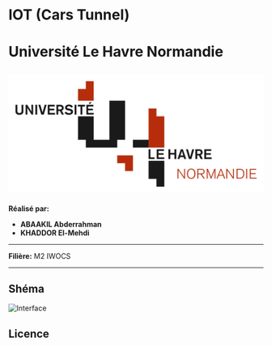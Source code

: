 # IOT (Cars Tunnel)

# Université Le Havre Normandie
![logo_univ](logo_univ_leHavre.jpg)
---

**Réalisé par:**
- **ABAAKIL Abderrahman**
- **KHADDOR El-Mehdi**

---

**Filière:**
M2 IWOCS

---


## Shéma
![Interface](Capture_d_écran_du_2024-02-15_21-07-10.png)
## Licence

